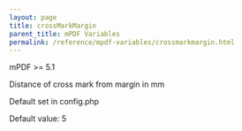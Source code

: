 ```yaml
---
layout: page
title: crossMarkMargin
parent_title: mPDF Variables
permalink: /reference/mpdf-variables/crossmarkmargin.html
---
```


<div id="bpmbook" class="bpmbook" style="direction:ltr;">
<div class="topic_user_field">
<div id="U0">
<p>mPDF &gt;= 5.1

Distance of cross mark from margin in mm

Default set in config.php

Default value: 5

</p>
</div>
</div>


